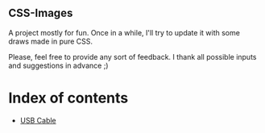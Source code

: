 ## CSS-Images

A project mostly for fun. Once in a while, I'll try to update it with some draws made in pure CSS.

Please, feel free to provide any sort of feedback. I thank all possible inputs and suggestions in advance ;)

# Index of contents

- [USB Cable](../master/USBCable)
[](../master/Screenshots/USBCable.png)